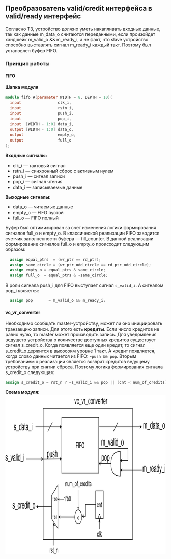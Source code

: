 ##  Преобразователь valid/credit интерфейса в valid/ready интерфейс

Согласно ТЗ, устройство должно уметь накапливать входные данные, так как данные m_data_o считаются переданными, если произойдет хэндшейк m_valid_o && m_ready_i, а не факт, что slave устройство способно выставлять сигнал m_ready_i каждый такт. Поэтому был установлен буфер FIFO.

### Принцип работы
#### FIFO

**Шапка модуля**

```Verilog
module fifo #(parameter WIDTH = 8, DEPTH = 10)(
  input                clk_i,
  input                rstn_i,
  input                push_i,
  input                pop_i,
  input  [WIDTH - 1:0] data_i,
  output [WIDTH - 1:0] data_o,
  output               empty_o,
  output               full_o
);
```
**Входные сигналы:**
 * clk_i — тактовый сигнал
 * rstn_i — синхронный сброс с активным нулем
 * push_i — сигнал записи
 * pop_i — сигнал чтения
 * data_i — записываемые данные

**Выходные сигналы:**
 * data_o — читаемые данные
 * empty_o — FIFO пустой
 * full_o — FIFO полный

Буфер был оптимизирован за счет изменения логики формирования сигналов full_o и empty_o. В классической реализации FIFO заводится счетчик заполненности буфера — fill_counter. В данной реализации формирование сигналов full_o и empty_o происходит следующим образом:
```Verilog
  assign equal_ptrs  = (wr_ptr == rd_ptr);
  assign same_circle = (wr_ptr_odd_circle == rd_ptr_odd_circle);
  assign empty_o = equal_ptrs & same_circle;
  assign full_o  = equal_ptrs & ~same_circle;
```

В роли сигнала push_i для FIFO выступает сигнал ```s_valid_i```.
А сигналом pop_i является:
```Verilog
  assign pop       = m_valid_o && m_ready_i;
```

#### vc_vr_converter

Необходимо сообщать master-устройству, может ли оно инициировать транзакцию записи. Для этого есть **кредиты**. Если число кредитов не равно нулю, то master может производить запись. Для уведомления ведущего устройства о количестве доступных кредитов существует сигнал s_credit_o. Когда появляется еще один кредит, то сигнал s_credit_o держится в высосокм уровне 1 такт. А кредит появляется, когда слово данных читается из FIFO: ```~push && pop```. Вторым требованием к реализации является возврат кредитов ведущему устройству при снятии сброса. Поэтому логика формирования сигнала s_credit_o следующая:
```Verilog
assign s_credit_o = rst_n ? ~s_valid_i && pop || (cnt < num_of_credits) : 1'b0;
```

**Схема модуля:**
<img src = "img/vc_vr_converter.png" height = 500>
